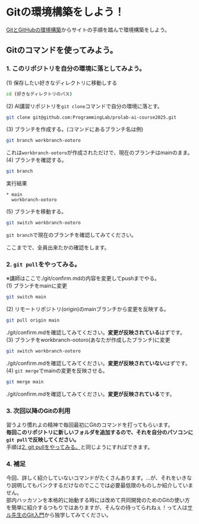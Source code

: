 # Gitの環境構築をしよう！  
[GitとGitHubの環境構築](https://zenn.dev/zarathustra/books/79762a7f46d3b4/viewer/bc7a89)からサイトの手順を踏んで環境構築をしよう。  
  
## Gitのコマンドを使ってみよう。  
### 1. このリポジトリを自分の環境に落としてみよう。
(1) 保存したい好きなディレクトリに移動しする
```sh
cd (好きなディレクトリのパス)
```
(2) AI講習リポジトリを`git clone`コマンドで自分の環境に落とす。
```sh
git clone git@github.com:ProgrammingLab/prolab-ai-course2025.git
```
(3) ブランチを作成する。(コマンドにあるブランチ名は例)  
```sh
git branch workbranch-ootoro
```
これは`workbranch-ootoro`が作成されただけで、現在のブランチはmainのまま。  
(4) ブランチを確認する。
```sh
git branch
```
実行結果  
```
* main
  workbranch-ootoro
```
(5) ブランチを移動する。
```sh
git switch workbranch-ootoro
```
`git branch`で現在のブランチを確認してみてください。

ここまでで、全員出来たかの確認をします。  
  
### 2. `git pull`をやってみる。 
※講師はここで./git/confirm.mdの内容を変更してpushまでやる。  
(1) ブランチをmainに変更  
```sh
git switch main
```
(2) リモートリポジトリ(origin)のmainブランチから変更を反映する。
```sh
git pull origin main
```
./git/confirm.mdを確認してみてください。**変更が反映されている**はずです。  
(3) ブランチをworkbranch-ootoro(あなたが作成したブランチ)に変更  
```sh
git switch workbranch-ootoro
```
./git/confirm.mdを確認してみてください。**変更が反映されていない**はずです。  
(4) `git merge`でmainの変更を反映させる。
```sh
git merge main
```
./git/confirm.mdを確認してみてください。**変更が反映されている**です。  

### 3. 次回以降のGitの利用
習うより慣れよの精神で毎回最初にGitのコマンドを打ってもらいます。  
**毎回このリポジトリに新しいフォルダを追加するので、それを自分のパソコンに`git pull`で反映してください。**  
手順は[2. git pullをやってみる。](#2-git-pullをやってみる)と同じようにすればできます。 

### 4. 補足
今回、詳しく紹介していないコマンドがたくさんあります。…が、それをいきなり説明してもパンクするだけなのでここでは必要最低限のものしか紹介していません。  
部内ハッカソンを本格的に始動する時には改めて共同開発のためのGitの使い方を簡単に紹介するつもりではありますが、そんなの待ってられねぇ！って人は[サル先生のGit入門](https://backlog.com/ja/git-tutorial/)から独学してみてください。